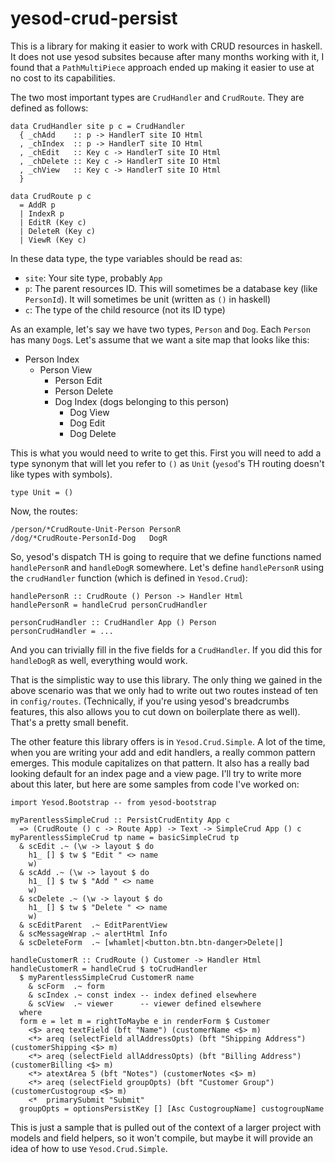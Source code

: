 # yesod-crud-persist

This is a library for making it easier to work with CRUD resources in haskell.
It does not use yesod subsites because after many months working with it, I
found that a `PathMultiPiece` approach ended up making it easier to use at 
no cost to its capabilities.

The two most important types are `CrudHandler` and `CrudRoute`. They are
defined as follows:

    data CrudHandler site p c = CrudHandler
      { _chAdd    :: p -> HandlerT site IO Html
      , _chIndex  :: p -> HandlerT site IO Html
      , _chEdit   :: Key c -> HandlerT site IO Html
      , _chDelete :: Key c -> HandlerT site IO Html
      , _chView   :: Key c -> HandlerT site IO Html
      }
    
    data CrudRoute p c
      = AddR p
      | IndexR p
      | EditR (Key c)
      | DeleteR (Key c)
      | ViewR (Key c)

In these data type, the type variables should be read as:

- `site`: Your site type, probably `App`
- `p`: The parent resources ID. This will sometimes be a database key (like `PersonId`).
  It will sometimes be unit (written as `()` in haskell)
- `c`: The type of the child resource (not its ID type)

As an example, let's say we have two types, `Person` and `Dog`. Each `Person` has many
`Dog`s. Let's assume that we want a site map that looks like this:

- Person Index
  - Person View
    - Person Edit
    - Person Delete
    - Dog Index (dogs belonging to this person)
      - Dog View
      - Dog Edit
      - Dog Delete

This is what you would need to write to get this. First you will need to add a type
synonym that will let you refer to `()` as `Unit` (`yesod`'s TH routing doesn't
like types with symbols).

    type Unit = ()

Now, the routes:

    /person/*CrudRoute-Unit-Person PersonR
    /dog/*CrudRoute-PersonId-Dog   DogR

So, yesod's dispatch TH is going to require that we define
functions named `handlePersonR` and `handleDogR` somewhere. Let's
define `handlePersonR` using the `crudHandler` function (which is
defined in `Yesod.Crud`):

    handlePersonR :: CrudRoute () Person -> Handler Html
    handlePersonR = handleCrud personCrudHandler
    
    personCrudHandler :: CrudHandler App () Person
    personCrudHandler = ...

And you can trivially fill in the five fields for a `CrudHandler`.
If you did this for `handleDogR` as well, everything would work.

That is the simplistic way to use this library. The only thing we
gained in the above scenario was that we only had to write out
two routes instead of ten in `config/routes`. (Technically, if 
you're using yesod's breadcrumbs features, this also allows you
to cut down on boilerplate there as well). That's a pretty
small benefit.

The other feature this library offers is in `Yesod.Crud.Simple`.
A lot of the time, when you are writing your add and edit handlers,
a really common pattern emerges. This module capitalizes on that
pattern. It also has a really bad looking default for an index page
and a view page. I'll try to write more about this later, but here
are some samples from code I've worked on:

    import Yesod.Bootstrap -- from yesod-bootstrap

    myParentlessSimpleCrud :: PersistCrudEntity App c
      => (CrudRoute () c -> Route App) -> Text -> SimpleCrud App () c
    myParentlessSimpleCrud tp name = basicSimpleCrud tp
      & scEdit .~ (\w -> layout $ do
        h1_ [] $ tw $ "Edit " <> name
        w)
      & scAdd .~ (\w -> layout $ do
        h1_ [] $ tw $ "Add " <> name
        w)
      & scDelete .~ (\w -> layout $ do
        h1_ [] $ tw $ "Delete " <> name
        w)
      & scEditParent  .~ EditParentView
      & scMessageWrap .~ alertHtml Info
      & scDeleteForm  .~ [whamlet|<button.btn.btn-danger>Delete|]

    handleCustomerR :: CrudRoute () Customer -> Handler Html
    handleCustomerR = handleCrud $ toCrudHandler 
      $ myParentlessSimpleCrud CustomerR name
        & scForm  .~ form
        & scIndex .~ const index -- index defined elsewhere
        & scView  .~ viewer      -- viewer defined elsewhere
      where
      form e = let m = rightToMaybe e in renderForm $ Customer
        <$> areq textField (bft "Name") (customerName <$> m)
        <*> areq (selectField allAddressOpts) (bft "Shipping Address") (customerShipping <$> m)
        <*> areq (selectField allAddressOpts) (bft "Billing Address") (customerBilling <$> m)
        <*> atextArea 5 (bft "Notes") (customerNotes <$> m)
        <*> areq (selectField groupOpts) (bft "Customer Group") (customerCustogroup <$> m)
        <*  primarySubmit "Submit"
      groupOpts = optionsPersistKey [] [Asc CustogroupName] custogroupName

This is just a sample that is pulled out of the context of a larger
project with models and field helpers, so it won't compile, but
maybe it will provide an idea of how to use `Yesod.Crud.Simple`.

